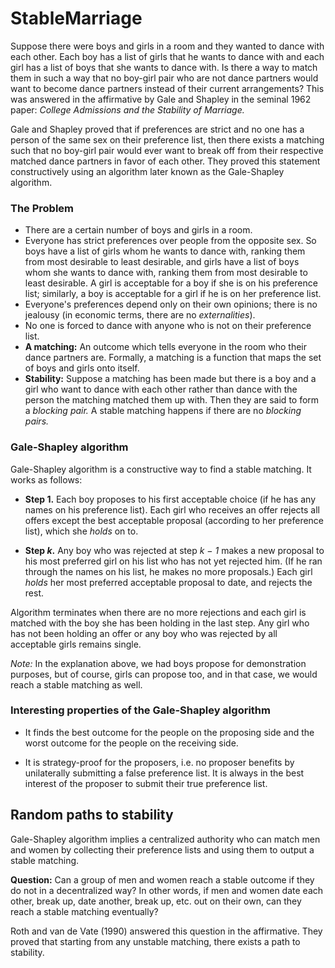 # StableMarriage

Suppose there were boys and girls in a room and they wanted to dance with each other. Each boy has a list of girls that he wants to dance with and each girl has a list of boys that she wants to dance with. Is there a way to match them in such a way that no boy-girl pair who are not dance partners would want to become dance partners instead of their current arrangements? This was answered in the affirmative by Gale and Shapley in the seminal 1962 paper: *College Admissions and the Stability of Marriage.*

Gale and Shapley proved that if preferences are strict and no one has a person of the same sex on their preference list, then there exists a matching such that no boy-girl pair would ever want to break off from their respective matched dance partners in favor of each other. They proved this statement constructively using an algorithm later known as the Gale-Shapley algorithm.


### The Problem

* There are a certain number of boys and girls in a room.
* Everyone has strict preferences over people from the opposite sex. So boys have a list of girls whom he wants to dance with, ranking them from most desirable to least desirable, and girls have a list of boys whom she wants to dance with, ranking them from most desirable to least desirable. A girl is acceptable for a boy if she is on his preference list; similarly, a boy is acceptable for a girl if he is on her preference list.
* Everyone's preferences depend only on their own opinions; there is no jealousy (in economic terms, there are no *externalities*).
* No one is forced to dance with anyone who is not on their preference list.
* **A matching:** An outcome which tells everyone in the room who their dance partners are. Formally, a matching is a function that maps the set of boys and girls onto itself.
* **Stability:** Suppose a matching has been made but there is a boy and a girl who want to dance with each other rather than dance with the person the matching matched them up with. Then they are said to form a *blocking pair.* A stable matching happens if there are no *blocking pairs.*

### Gale-Shapley algorithm

Gale-Shapley algorithm is a constructive way to find a stable matching. It works as follows:

* **Step 1.** Each boy proposes to his first acceptable choice (if he has any names on his preference list). Each girl who receives an offer rejects all offers except the best acceptable proposal (according to her preference list), which she *holds* on to.

* **Step *k*.** Any boy who was rejected at step *k − 1* makes a new proposal to his most preferred girl on his list who has not yet rejected him. (If he ran through the names on his list, he makes no more proposals.) Each girl *holds* her most preferred acceptable proposal to date, and rejects the rest.

Algorithm terminates when there are no more rejections and each girl is matched with the boy she has been holding in the
last step. Any girl who has not been holding an offer or any boy who was rejected by all acceptable girls remains single.

*Note:* In the explanation above, we had boys propose for demonstration purposes, but of course, girls can propose too, and in that case, we would reach a stable matching as well.


### Interesting properties of the Gale-Shapley algorithm

* It finds the best outcome for the people on the proposing side and the worst outcome for the people on the receiving side.

* It is strategy-proof for the proposers, i.e. no proposer benefits by unilaterally submitting a false preference list. It is always in the best interest of the proposer to submit their true preference list.


## Random paths to stability

Gale-Shapley algorithm implies a centralized authority who can match men and women by collecting their preference lists and using them to output a stable matching. 

**Question:** Can a group of men and women reach a stable outcome if they do not in a decentralized way? In other words, if men and women date each other, break up, date another, break up, etc. out on their own, can they reach a stable matching eventually?

Roth and van de Vate (1990) answered this question in the affirmative. They proved that starting from any unstable matching, there exists a path to stability.
